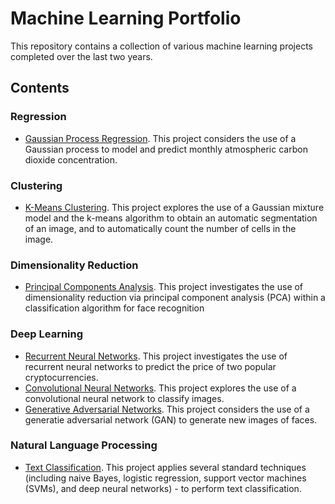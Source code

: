 # Machine Learning Portfolio #

This repository contains a collection of various machine learning projects completed over the last two years.


## Contents ##

### Regression ###

* [Gaussian Process Regression](https://github.com/louissharrock/Machine-Learning-Projects/tree/main/Gaussian-Process-Regression). This project considers the use of a Gaussian process to model and predict monthly atmospheric carbon dioxide concentration. 


### Clustering ###

* [K-Means Clustering](https://github.com/louissharrock/Machine-Learning-Projects/tree/main/K-Means-Clustering). This project explores the use of a Gaussian mixture model and the k-means algorithm to obtain an automatic segmentation of an image, and to automatically count the number of cells in the image.  


### Dimensionality Reduction ###

* [Principal Components Analysis](https://github.com/louissharrock/Machine-Learning-Projects/tree/main/Principal-Components-Analysis). This project investigates the use of dimensionality reduction via principal component analysis (PCA) within a classification algorithm for face recognition


### Deep Learning ###

* [Recurrent Neural Networks](https://github.com/louissharrock/Machine-Learning-Projects/tree/main/Recurrent-Neural-Networks). This project investigates the use of recurrent neural networks to predict the price of two popular cryptocurrencies. 
* [Convolutional Neural Networks](https://github.com/louissharrock/Machine-Learning-Projects/tree/main/Convolutional-Neural-Networks). This project explores the use of a convolutional neural network to classify images. 
* [Generative Adversarial Networks](https://github.com/louissharrock/Machine-Learning-Projects/tree/main/Generative-Adversarial-Networks). This project considers the use of a generatie adversarial network (GAN) to generate new images of faces. 


### Natural Language Processing ###

* [Text Classification](https://github.com/louissharrock/Machine-Learning-Projects/tree/main/Text%20Classification). This project applies several standard techniques (including naive Bayes, logistic regression, support vector machines (SVMs), and deep neural networks) - to perform text classification.
